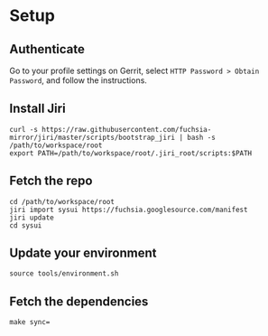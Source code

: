 Setup
=====

## Authenticate

Go to your profile settings on Gerrit, select `HTTP Password > Obtain Password`,
and follow the instructions.


## Install Jiri

```
curl -s https://raw.githubusercontent.com/fuchsia-mirror/jiri/master/scripts/bootstrap_jiri | bash -s /path/to/workspace/root
export PATH=/path/to/workspace/root/.jiri_root/scripts:$PATH
```


## Fetch the repo

```
cd /path/to/workspace/root
jiri import sysui https://fuchsia.googlesource.com/manifest
jiri update
cd sysui
```


## Update your environment

```
source tools/environment.sh
```


## Fetch the dependencies

```
make sync=
```
